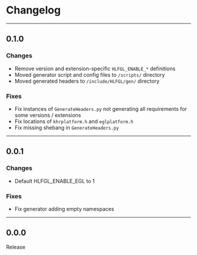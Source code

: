# Changelog

---

## 0.1.0

### Changes

* Remove version and extension-specific `HLFGL_ENABLE_*` definitions
* Moved generator script and config files to `/scripts/` directory
* Moved generated headers to `/include/HLFGL/gen/` directory

### Fixes

* Fix instances of `GenerateHeaders.py` not generating all requirements for some versions / extensions
* Fix locations of `khrplatform.h` and `eglplatform.h`
* Fix missing shebang in `GenerateHeaders.py`

---

## 0.0.1

### Changes

* Default HLFGL_ENABLE_EGL to 1

### Fixes

* Fix generator adding empty namespaces

---

## 0.0.0

Release